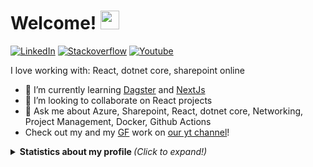 # Welcome! <img src="wave.gif" width="30px">

<!--
**Toumash/Toumash** is a ✨ _special_ ✨ repository because its `README.md` (this file) appears on your GitHub profile.
-->


[![LinkedIn][linkedin-shield]][linkedin-url] [![Stackoverflow][stack-shield]][stack-url] [![Youtube][yt-shield]][yt-url]


I love working with: React, dotnet core, sharepoint online

<!-- - 🔭 Currently working on [🐦Bird Alert](https://github.com/Toumash/bird-alert) -->
- 🌱 I’m currently learning [Dagster](https://dagster.io/) and [NextJs](https://nextjs.org/)
- 👯 I’m looking to collaborate on React projects
- 💬 Ask me about Azure, Sharepoint, React, dotnet core, Networking, Project Management, Docker, Github Actions
- Check out my and my [GF](https://github.com/AlicjaDobrzeniecka) work on [our yt channel](https://www.youtube.com/channel/UCXrPqxHd-1y_oAYfv-qCnjA)!

<details>
  <summary> <b> Statistics about my profile </b> <i> (Click to expand!)</i> </summary>
  
  [![Github Stats By toumash](https://github-readme-stats.vercel.app/api?username=toumash&hide=prs&show_icons=true&title_color=fff&icon_color=79ff97&text_color=9f9f9f&bg_color=151515)]()
  [![Github Langs By toumash](https://github-readme-stats.vercel.app/api/top-langs/?username=toumash&layout=compact&show_icons=true&title_color=fff&icon_color=79ff97&text_color=9f9f9f&bg_color=151515)]()
  
---
[linkedin-shield]: https://img.shields.io/badge/-LinkedIn-black.svg?style=flat-square&logo=linkedin&colorB=555&color=blue
[linkedin-url]: https://www.linkedin.com/in/tomaszdluski/
[stack-shield]: https://img.shields.io/static/v1?message=Stackoverflow&logo=stackoverflow&labelColor=5c5c5c&color=FE7A16&logoColor=white&label=%20
[stack-url]: https://stackoverflow.com/users/3711660/toumash
[yt-shield]: https://img.shields.io/static/v1?message=Youtube&logo=youtube&labelColor=5c5c5c&color=black&logoColor=FF0000&label=%20
[yt-url]: https://www.youtube.com/channel/UCXrPqxHd-1y_oAYfv-qCnjA
